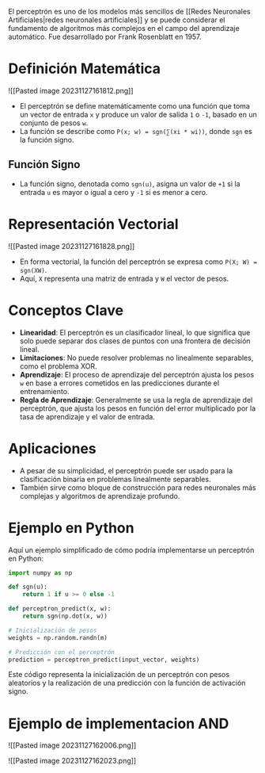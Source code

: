 
El perceptrón es uno de los modelos más sencillos de [[Redes Neuronales Artificiales|redes neuronales artificiales]] y se puede considerar el fundamento de algoritmos más complejos en el campo del aprendizaje automático. Fue desarrollado por Frank Rosenblatt en 1957.

# Definición Matemática

![[Pasted image 20231127161812.png]]

- El perceptrón se define matemáticamente como una función que toma un vector de entrada `x` y produce un valor de salida `1` o `-1`, basado en un conjunto de pesos `w`.
- La función se describe como `P(x; w) = sgn(∑(xi * wi))`, donde `sgn` es la función signo.

## Función Signo

- La función signo, denotada como `sgn(u)`, asigna un valor de `+1` si la entrada `u` es mayor o igual a cero y `-1` si es menor a cero.

# Representación Vectorial

![[Pasted image 20231127161828.png]]
- En forma vectorial, la función del perceptrón se expresa como `P(X; W) = sgn(XW)`.
- Aquí, `X` representa una matriz de entrada y `W` el vector de pesos.

# Conceptos Clave

- **Linearidad**: El perceptrón es un clasificador lineal, lo que significa que solo puede separar dos clases de puntos con una frontera de decisión lineal.
- **Limitaciones**: No puede resolver problemas no linealmente separables, como el problema XOR.
- **Aprendizaje**: El proceso de aprendizaje del perceptrón ajusta los pesos `w` en base a errores cometidos en las predicciones durante el entrenamiento.
- **Regla de Aprendizaje**: Generalmente se usa la regla de aprendizaje del perceptrón, que ajusta los pesos en función del error multiplicado por la tasa de aprendizaje y el valor de entrada.

# Aplicaciones

- A pesar de su simplicidad, el perceptrón puede ser usado para la clasificación binaria en problemas linealmente separables.
- También sirve como bloque de construcción para redes neuronales más complejas y algoritmos de aprendizaje profundo.

# Ejemplo en Python

Aquí un ejemplo simplificado de cómo podría implementarse un perceptrón en Python:

```python
import numpy as np

def sgn(u):
    return 1 if u >= 0 else -1

def perceptron_predict(x, w):
    return sgn(np.dot(x, w))

# Inicialización de pesos
weights = np.random.randn(m)

# Predicción con el perceptrón
prediction = perceptron_predict(input_vector, weights)
```

Este código representa la inicialización de un perceptrón con pesos aleatorios y la realización de una predicción con la función de activación signo.

# Ejemplo de implementacion AND

![[Pasted image 20231127162006.png]]

![[Pasted image 20231127162023.png]]
